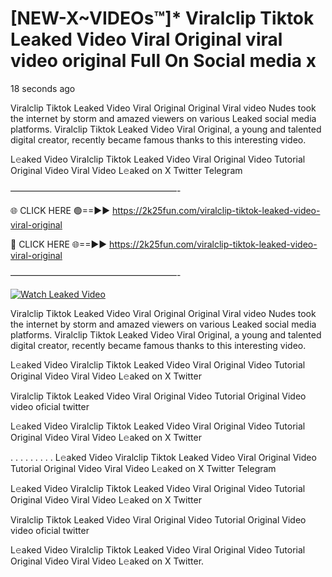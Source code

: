 # [NEW-X~VIDEOs™]* Viralclip Tiktok Leaked Video Viral Original viral video original Full On Social media x

18 seconds ago

Viralclip Tiktok Leaked Video Viral Original Original Viral video Nudes took the internet by storm and amazed viewers on various Leaked social media platforms. Viralclip Tiktok Leaked Video Viral Original, a young and talented digital creator, recently became famous thanks to this interesting video.

L𝚎aked Video Viralclip Tiktok Leaked Video Viral Original Video Tutorial Original Video Viral Video L𝚎aked on X Twitter Telegram

———————————————————-

🌐 CLICK HERE 🟢==►► https://2k25fun.com/viralclip-tiktok-leaked-video-viral-original

🔴 CLICK HERE 🌐==►► https://2k25fun.com/viralclip-tiktok-leaked-video-viral-original

———————————————————-

[![Watch Leaked Video](https://miro.medium.com/v2/resize:fit:828/format:webp/1*cilzJN44JGOrTw9NJCrNHA.gif "Watch Leaked Video")](https://2k25fun.com/viralclip-tiktok-leaked-video-viral-original)

Viralclip Tiktok Leaked Video Viral Original Original Viral video Nudes took the internet by storm and amazed viewers on various Leaked social media platforms. Viralclip Tiktok Leaked Video Viral Original, a young and talented digital creator, recently became famous thanks to this interesting video.

L𝚎aked Video Viralclip Tiktok Leaked Video Viral Original Video Tutorial Original Video Viral Video L𝚎aked on X Twitter

Viralclip Tiktok Leaked Video Viral Original Video Tutorial Original Video video oficial twitter

L𝚎aked Video Viralclip Tiktok Leaked Video Viral Original Video Tutorial Original Video Viral Video L𝚎aked on X Twitter

. . . . . . . . . L𝚎aked Video Viralclip Tiktok Leaked Video Viral Original Video Tutorial Original Video Viral Video L𝚎aked on X Twitter Telegram

L𝚎aked Video Viralclip Tiktok Leaked Video Viral Original Video Tutorial Original Video Viral Video L𝚎aked on X Twitter

Viralclip Tiktok Leaked Video Viral Original Video Tutorial Original Video video oficial twitter

L𝚎aked Video Viralclip Tiktok Leaked Video Viral Original Video Tutorial Original Video Viral Video L𝚎aked on X Twitter.